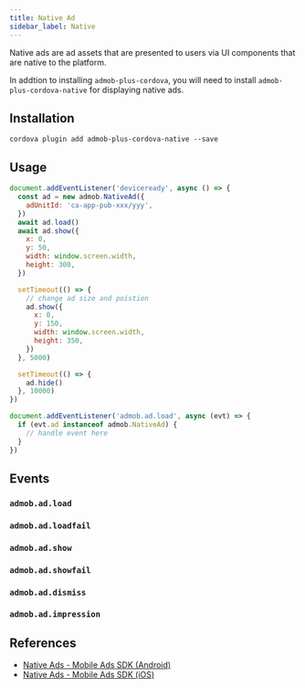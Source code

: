 ```yaml
---
title: Native Ad
sidebar_label: Native
---
```


Native ads are ad assets that are presented to users via UI components that are native to the platform.

In addtion to installing `admob-plus-cordova`, you will need to install `admob-plus-cordova-native` for displaying native ads.

## Installation

```sh-session
cordova plugin add admob-plus-cordova-native --save
```

## Usage

```js
document.addEventListener('deviceready', async () => {
  const ad = new admob.NativeAd({
    adUnitId: 'ca-app-pub-xxx/yyy',
  })
  await ad.load()
  await ad.show({
    x: 0,
    y: 50,
    width: window.screen.width,
    height: 300,
  })

  setTimeout(() => {
    // change ad size and poistion
    ad.show({
      x: 0,
      y: 150,
      width: window.screen.width,
      height: 350,
    })
  }, 5000)

  setTimeout(() => {
    ad.hide()
  }, 10000)
})

document.addEventListener('admob.ad.load', async (evt) => {
  if (evt.ad instanceof admob.NativeAd) {
    // handle event here
  }
})
```

## Events

### `admob.ad.load`

### `admob.ad.loadfail`

### `admob.ad.show`

### `admob.ad.showfail`

### `admob.ad.dismiss`

### `admob.ad.impression`

## References

- [Native Ads - Mobile Ads SDK (Android)](https://developers.google.com/admob/android/native/start)
- [Native Ads - Mobile Ads SDK (iOS)](https://developers.google.com/admob/ios/native/start)

